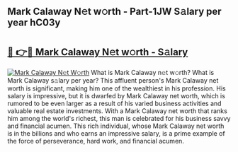## Mark Calaway N𝚎t w𝚘rth - Part-1JW S𝚊lary per year hC03y

# <h2><a href="http://gc1fc5z.nevu.top/?p=Mark+Calaway">🔗 👉🔴 Mark Calaway N𝚎t w𝚘rth - S𝚊lary</a></h2>

[![Mark Calaway N𝚎t W𝚘rth](https://i.imgur.com/Oavwk0R.jpeg)](http://gc1fc5z.nevu.top/?p=Mark+Calaway)
What is Mark Calaway n𝚎t w𝚘rth? What is Mark Calaway s𝚊lary per year?
This affluent person's Mark Calaway net worth is significant, making him one of the wealthiest in his profession. His salary is impressive, but it is dwarfed by Mark Calaway net worth, which is rumored to be even larger as a result of his varied business activities and valuable real estate investments. With a Mark Calaway net worth that ranks him among the world's richest, this man is celebrated for his business savvy and financial acumen. This rich individual, whose Mark Calaway net worth is in the billions and who earns an impressive salary, is a prime example of the force of perseverance, hard work, and financial acumen.
